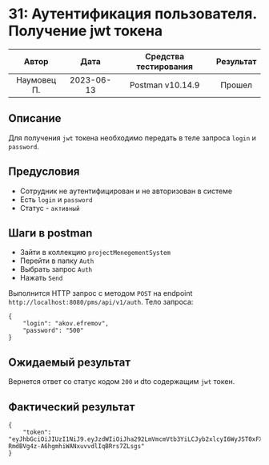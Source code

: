 # 31: Аутентификация пользователя. Получение jwt токена

|    Автор    |    Дата    | Средства тестирования | Результат |
|:-----------:|:----------:|:---------------------:|:---------:|
| Наумовец П. | 2023-06-13 |   Postman v10.14.9    |  Прошел   |

## Описание

Для получения `jwt` токена необходимо передать в теле запроса `login` и `password`.

## Предусловия

* Сотрудник не аутентифицирован и не авторизован в системе
* Есть `login` и `password`
* Статус - `активный`

## Шаги в postman

* Зайти в коллекцию `projectMenegementSystem`
* Перейти в папку `Auth`
* Выбрать запрос `Auth`
* Нажать `Send`

Выполнится HTTP запрос с методом `POST` на endpoint `http://localhost:8080/pms/api/v1/auth`. Тело запроса:

```
{
    "login": "akov.efremov",
    "password": "500"
}
```

## Ожидаемый результат

Вернется ответ со статус кодом `200` и dto содержащим `jwt` токен.

## Фактический результат

```
{
    "token": "eyJhbGciOiJIUzI1NiJ9.eyJzdWIiOiJha292LmVmcmVtb3YiLCJyb2xlcyI6WyJST0xFX1VTRVIiXSwiZXhwIjoxNjg2NjY0MTY0LCJpYXQiOjE2ODY2NjA1NjR9.1QOiE-RmdBVg4z-A6hgmhiWANxuvvdlIqBRrs7ZLsgs"
}
```
